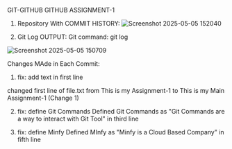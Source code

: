 GIT-GITHUB
GITHUB ASSIGNMENT-1

1) Repository With COMMIT HISTORY:
![Screenshot 2025-05-05 152040](https://github.com/user-attachments/assets/e0862158-ffff-4c3b-bb96-9e60119296f4)


2) Git Log OUTPUT:
Git command:
    git log


![Screenshot 2025-05-05 150709](https://github.com/user-attachments/assets/e7b5ca7a-28d1-42e7-9797-900fcf30cc0a)

Changes MAde in Each Commit:
1) fix: add text in first line

changed first line of file.txt from This is my Assignment-1 to This is my Main Assignment-1 (Change 1)

2) fix: define Git Commands
Defined Git Commands as "Git Commands are a way to interact with Git Tool" in third line

3)  fix: define Minfy
Defined MInfy as "Minfy is a Cloud Based Company" in fifth line
